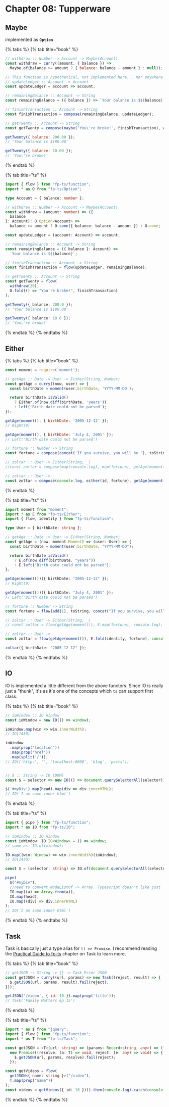 # Chapter 08: Tupperware

## **Maybe**

implemented as **`Option`** 

{% tabs %}
{% tab title="book" %}
```javascript
// withdraw :: Number -> Account -> Maybe(Account)
const withdraw = curry((amount, { balance }) =>
  Maybe.of(balance >= amount ? { balance: balance - amount } : null));

// This function is hypothetical, not implemented here... nor anywhere else.
// updateLedger :: Account -> Account 
const updateLedger = account => account;

// remainingBalance :: Account -> String
const remainingBalance = ({ balance }) => `Your balance is $${balance}`;

// finishTransaction :: Account -> String
const finishTransaction = compose(remainingBalance, updateLedger);

// getTwenty :: Account -> String
const getTwenty = compose(maybe('You\'re broke!', finishTransaction), withdraw(20));

getTwenty({ balance: 200.00 }); 
// 'Your balance is $180.00'

getTwenty({ balance: 10.00 }); 
// 'You\'re broke!'
```
{% endtab %}

{% tab title="ts" %}
```typescript
import { flow } from "fp-ts/function";
import * as O from "fp-ts/Option";

type Account = { balance: number };

// withdraw :: Number -> Account -> Maybe(Account)
const withdraw = (amount: number) => ({
  balance
}: Account): O.Option<Account> =>
  balance >= amount ? O.some({ balance: balance - amount }) : O.none;

const updateLedger = (account: Account) => account;

// remainingBalance :: Account -> String
const remainingBalance = ({ balance }: Account) =>
  `Your balance is $${balance}`;

// finishTransaction :: Account -> String
const finishTransaction = flow(updateLedger, remainingBalance);

// getTwenty :: Account -> String
const getTwenty = flow(
  withdraw(20),
  O.fold(() => "You're broke!", finishTransaction)
);

getTwenty({ balance: 200.0 });
// 'Your balance is $180.00'

getTwenty({ balance: 10.0 });
// 'You\'re broke!'
```
{% endtab %}
{% endtabs %}

## Either

{% tabs %}
{% tab title="book" %}
```javascript
const moment = require('moment');

// getAge :: Date -> User -> Either(String, Number)
const getAge = curry((now, user) => {
  const birthDate = moment(user.birthDate, 'YYYY-MM-DD');

  return birthDate.isValid()
    ? Either.of(now.diff(birthDate, 'years'))
    : left('Birth date could not be parsed');
});

getAge(moment(), { birthDate: '2005-12-12' });
// Right(9)

getAge(moment(), { birthDate: 'July 4, 2001' });
// Left('Birth date could not be parsed')

// fortune :: Number -> String
const fortune = compose(concat('If you survive, you will be '), toString, add(1));

// zoltar :: User -> Either(String, _)
//const zoltar = compose(map(console.log), map(fortune), getAge(moment()));

// zoltar :: User -> _
const zoltar = compose(console.log, either(id, fortune), getAge(moment()));
```
{% endtab %}

{% tab title="ts" %}
```typescript
import moment from "moment";
import * as E from "fp-ts/Either";
import { flow, identity } from "fp-ts/function";

type User = { birthDate: string };

// getAge :: Date -> User -> Either(String, Number)
const getAge = (now: moment.Moment) => (user: User) => {
  const birthDate = moment(user.birthDate, "YYYY-MM-DD");

  return birthDate.isValid()
    ? E.of(now.diff(birthDate, "years"))
    : E.left("Birth date could not be parsed");
};

getAge(moment())({ birthDate: "2005-12-12" });
// Right(9)

getAge(moment())({ birthDate: "July 4, 2001" });
// Left('Birth date could not be parsed')

// fortune :: Number -> String
const fortune = flow(add(1), toString, concat("If you survive, you will be "));

// zoltar :: User -> Either(String, _)
// const zoltar = flow(getAge(moment()), E.map(fortune), console.log);

// zoltar :: User -> _
const zoltar = flow(getAge(moment()), E.fold(identity, fortune), console.log);

zoltar({ birthDate: "2005-12-12" });
```
{% endtab %}
{% endtabs %}

## IO

IO is implemented a little different from the above functors.  Since IO is really just a "thunk", it's as it's one of the concepts which `ts` can support first class.   

{% tabs %}
{% tab title="book" %}
```javascript
// ioWindow :: IO Window
const ioWindow = new IO(() => window);

ioWindow.map(win => win.innerWidth);
// IO(1430)

ioWindow
  .map(prop('location'))
  .map(prop('href'))
  .map(split('/'));
// IO(['http:', '', 'localhost:8000', 'blog', 'posts'])


// $ :: String -> IO [DOM]
const $ = selector => new IO(() => document.querySelectorAll(selector));

$('#myDiv').map(head).map(div => div.innerHTML);
// IO('I am some inner html')
```
{% endtab %}

{% tab title="ts" %}
```typescript
import { pipe } from "fp-ts/function";
import * as IO from "fp-ts/IO";

// ioWindow :: IO Window
const ioWindow: IO.IO<Window> = () => window;
// same as `IO.of(window);`

IO.map((win: Window) => win.innerWidth)(ioWindow);
// IO(1430)

const $ = (selector: string) => IO.of(document.querySelectorAll(selector));

pipe(
  $("#myDiv"),
  //need to convert NodeListOf -> Array. Typescript doesn't like just `Array.from`
  IO.map((a) => Array.from(a)),
  IO.map(head),
  IO.map((div) => div.innerHTML)
);
// IO('I am some inner html')
```
{% endtab %}
{% endtabs %}

## Task

Task is basically just a type alias for `() => Promise`.  I recommend reading the [Practical Guide to fp-ts](https://rlee.dev/writing/practical-guide-to-fp-ts-part-3) chapter on Task to learn more.

{% tabs %}
{% tab title="book" %}
```javascript
// getJSON :: String -> {} -> Task Error JSON
const getJSON = curry((url, params) => new Task((reject, result) => {
  $.getJSON(url, params, result).fail(reject);
}));

getJSON('/video', { id: 10 }).map(prop('title'));
// Task('Family Matters ep 15')
```
{% endtab %}

{% tab title="ts" %}
```typescript
import * as $ from "jquery";
import { flow } from "fp-ts/function";
import * as T from "fp-ts/Task";

const getJSON = <T>(url: string) => (params: Record<string, any>) => () =>
  new Promise((resolve: (a: T) => void, reject: (e: any) => void) => {
    $.getJSON(url, params, resolve).fail(reject);
  });

const getVideos = flow(
  getJSON<{ name: string }>("/video"),
  T.map(prop("name"))
);
const videos = getVideos({ id: 10 })().then(console.log).catch(console.error);

```
{% endtab %}
{% endtabs %}



